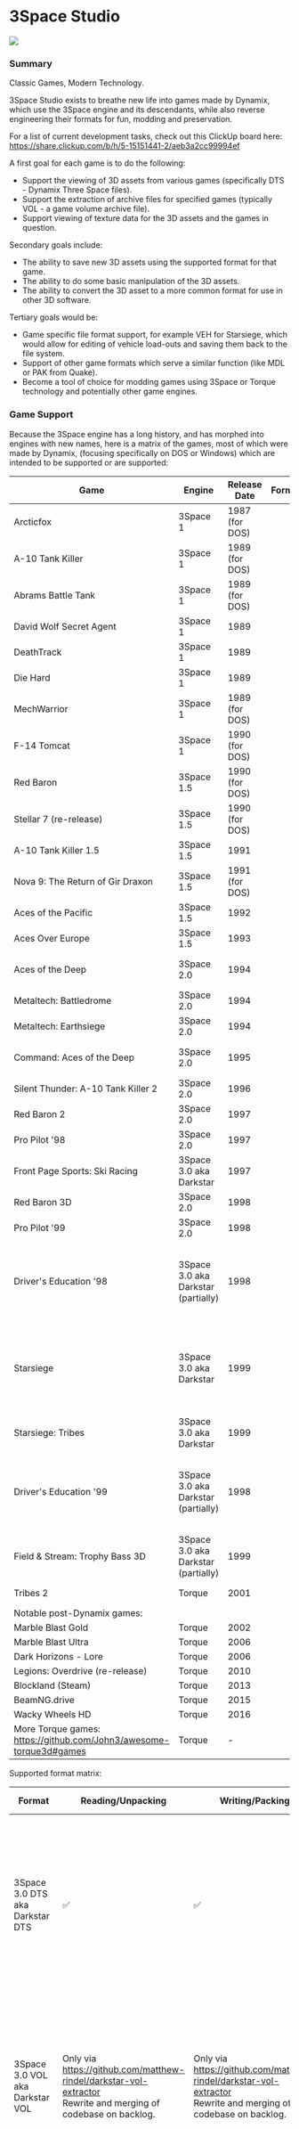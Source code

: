 # 3Space Studio

![](https://openclipart.org/image/400px/svg_to_png/97921/rubik-3D-colored.png)

### Summary

Classic Games, Modern Technology.

3Space Studio exists to breathe new life into games made by Dynamix, which use the 3Space engine and its descendants, while also reverse engineering their formats for fun, modding and preservation. 

For a list of current development tasks, check out this ClickUp board here: https://share.clickup.com/b/h/5-15151441-2/aeb3a2cc99994ef

A first goal for each game is to do the following:

* Support the viewing of 3D assets from various games (specifically DTS - Dynamix Three Space files).
* Support the extraction of archive files for specified games (typically VOL - a game volume archive file).
* Support viewing of texture data for the 3D assets and the games in question.

Secondary goals include:

* The ability to save new 3D assets using the supported format for that game.
* The ability to do some basic manipulation of the 3D assets.
* The ability to convert the 3D asset to a more common format for use in other 3D software.

Tertiary goals would be:

* Game specific file format support, for example VEH for Starsiege, which would allow for editing of vehicle load-outs and saving them back to the file system.
* Support of other game formats which serve a similar function (like MDL or PAK from Quake).
* Become a tool of choice for modding games using 3Space or Torque technology and potentially other game engines.

### Game Support

Because the 3Space engine has a long history, and has morphed into engines with new names, here is a matrix of the games, most of which were made by Dynamix, (focusing specifically on DOS or Windows) which are intended to be supported or are supported:

| Game                                                         | Engine                              | Release Date   | Formats: | Model                                                        | Texture                      | Archive            | Other                                      |
| ------------------------------------------------------------ | ----------------------------------- | -------------- | -------- | ------------------------------------------------------------ | ---------------------------- | ------------------ | ------------------------------------------ |
| Arcticfox                                                    | 3Space 1                            | 1987 (for DOS) |          | ?                                                            | ?                            | ?                  |                                            |
| A-10 Tank Killer                                             | 3Space 1                            | 1989 (for DOS) |          |                                                              | ?                            | ?                  |                                            |
| Abrams Battle Tank                                           | 3Space 1                            | 1989 (for DOS) |          | ?                                                            | ?                            | ?                  |                                            |
| David Wolf Secret Agent                                      | 3Space 1                            | 1989           |          | ?                                                            | ?                            | ?                  |                                            |
| DeathTrack                                                   | 3Space 1                            | 1989           |          | ?                                                            | ?                            | ?                  |                                            |
| Die Hard                                                     | 3Space 1                            | 1989           |          | ?                                                            | ?                            | ?                  |                                            |
| MechWarrior                                                  | 3Space 1                            | 1989 (for DOS) |          | ?                                                            | ?                            | ?                  |                                            |
| F-14 Tomcat                                                  | 3Space 1                            | 1990 (for DOS) |          | ?                                                            | ?                            | ?                  |                                            |
| Red Baron                                                    | 3Space 1.5                          | 1990 (for DOS) |          | ?                                                            | ?                            | RMF❌               |                                            |
| Stellar 7 (re-release)                                       | 3Space 1.5                          | 1990 (for DOS) |          | ?                                                            | ?                            | ?                  |                                            |
| A-10 Tank Killer 1.5                                         | 3Space 1.5                          | 1991           |          | ?                                                            | ?                            | RMF❌               |                                            |
| Nova 9: The Return of Gir Draxon                             | 3Space 1.5                          | 1991 (for DOS) |          | ?                                                            | ?                            | RMF❌               |                                            |
| Aces of the Pacific                                          | 3Space 1.5                          | 1992           |          | ?                                                            | ?                            | DYN❌               |                                            |
| Aces Over Europe                                             | 3Space 1.5                          | 1993           |          | ?                                                            | ?                            | DYN❌               |                                            |
| Aces of the Deep                                             | 3Space 2.0                          | 1994           |          | DTS❌                                                         | ?                            | * DYN❌<br />* VOL❌ |                                            |
| Metaltech: Battledrome                                       | 3Space 2.0                          | 1994           |          | * DCS?❌<br />* DTS❌                                          | ?                            | ?                  |                                            |
| Metaltech: Earthsiege                                        | 3Space 2.0                          | 1994           |          | DTS❌                                                         | ?                            | VOL❌               |                                            |
| Command: Aces of the Deep                                    | 3Space 2.0                          | 1995           |          | DTS❌                                                         | ?                            | * DYN❌<br />* VOL❌ |                                            |
| Silent Thunder: A-10 Tank Killer 2                           | 3Space 2.0                          | 1996           |          | DTS❌                                                         | BMP❌                         | VOL❌               |                                            |
| Red Baron 2                                                  | 3Space 2.0                          | 1997           |          | DTS❌                                                         | BMP❌                         | VOL❌               |                                            |
| Pro Pilot '98                                                | 3Space 2.0                          | 1997           |          | DTS❌                                                         | BMP❌                         | VOL❌               |                                            |
| Front Page Sports: Ski Racing                                | 3Space 3.0 aka Darkstar             | 1997           |          | DTS✅                                                         | BMP❌                         | VOL❌               |                                            |
| Red Baron 3D                                                 | 3Space 2.0                          | 1998           |          | DTS❌                                                         | BMP❌                         | VOL❌               |                                            |
| Pro Pilot '99                                                | 3Space 2.0                          | 1998           |          | DTS❌                                                         | BMP❌                         | VOL❌               |                                            |
| Driver's Education '98                                       | 3Space 3.0 aka Darkstar (partially) | 1998           |          | DTS❌(has special version of Darkstar DTS which is not yet supported) | BMP❌                         | VOL❌               |                                            |
| Starsiege                                                    | 3Space 3.0 aka Darkstar             | 1999           |          | DTS✅                                                         | * BMP❌<br />* PBA❌           | VOL❌               | * VEH❌<br />* MIS❌<br />* GUI❌<br />* DLG❌ |
| Starsiege: Tribes                                            | 3Space 3.0 aka Darkstar             | 1999           |          | DTS✅                                                         | * BMP❌<br />* PBA❌           | VOL❌               |                                            |
| Driver's Education '99                                       | 3Space 3.0 aka Darkstar (partially) | 1998           |          | DTS❌(has special version of Darkstar DTS which is not yet supported) | BMP❌                         | VOL❌               |                                            |
| Field & Stream: Trophy Bass 3D                               | 3Space 3.0 aka Darkstar (partially) | 1999           |          | DTS✅                                                         | BMP❌                         | VOL❌<br />         |                                            |
| Tribes 2                                                     | Torque                              | 2001           |          | DTS❌                                                         | ?                            | VL2 (ZIP)❌         | DSO❌                                       |
| Notable post-Dynamix games:                                  |                                     |                |          |                                                              |                              |                    |                                            |
| Marble Blast Gold                                            | Torque                              | 2002           |          | DTS❌                                                         | ?                            | ?                  | DSO❌                                       |
| Marble Blast Ultra                                           | Torque                              | 2006           |          | DTS❌                                                         | ?                            | ?                  | DSO❌                                       |
| Dark Horizons - Lore                                         | Torque                              | 2006           |          | DTS❌                                                         | ?                            | ?                  | DSO❌                                       |
| Legions: Overdrive (re-release)                              | Torque                              | 2010           |          | DTS❌                                                         | ?                            | ?                  | DSO❌                                       |
| Blockland (Steam)                                            | Torque                              | 2013           |          | DTS❌                                                         | ?                            | ?                  | DSO❌                                       |
| BeamNG.drive                                                 | Torque                              | 2015           |          | DTS❌                                                         | ?                            | ?                  | DSO❌                                       |
| Wacky Wheels HD                                              | Torque                              | 2016           |          | DTS❌                                                         | ?                            | ?                  | DSO❌                                       |
| More Torque games: https://github.com/John3/awesome-torque3d#games | Torque                              | -              |          | DTS❌                                                         | * PNG<br />* DDS<br />* More | VL2 (ZIP)❌         | DSO❌                                       |

Supported format matrix:

| Format                          | Reading/Unpacking                                            | Writing/Packing                                              | Rendering/Viewing | Editing | Converting                                                   | Affects Games                                                |
| ------------------------------- | ------------------------------------------------------------ | ------------------------------------------------------------ | ----------------- | ------- | ------------------------------------------------------------ | ------------------------------------------------------------ |
| 3Space 3.0 DTS aka Darkstar DTS | ✅                                                            | ✅                                                            | ✅                 | ❌       | To: <br />* OBJ✅<br />* JSON✅<br />* Torque DTS❌<br />From:<br />* OBJ❌<br />* JSON✅<br />* Torque DTS❌ | * Front Page Sports: Ski Racing✅<br />* Driver's Education '98❌<br />* Starsiege✅<br />* Starsiege: Tribes✅<br />* Driver's Education '99❌<br />* Field & Stream: Trophy Bass 3D✅ |
| 3Space 3.0 VOL aka Darkstar VOL | Only via https://github.com/matthew-rindel/darkstar-vol-extractor<br />Rewrite and merging of codebase on backlog. | Only via https://github.com/matthew-rindel/darkstar-vol-extractor<br />Rewrite and merging of codebase on backlog. | ❌                 | ❌       | ❌                                                            | * Front Page Sports: Ski Racing❌<br />* Driver's Education '98❌<br />* Starsiege❌<br />* Starsiege: Tribes❌<br />* Driver's Education '99❌<br />* Field & Stream: Trophy Bass 3D❌ |
| 3Space 2.0 RMF                  | Only via https://github.com/matthew-rindel/3space-vol-extractor<br />Rewrite and merging of codebase on backlog. | ❌                                                            | ❌                 | ❌       | ❌                                                            | * Red Baron❌<br />* A-10 Tank-Killer 1.5❌<br />* Nova 9❌     |
| 3Space 2.0 DYN                  | Only via https://github.com/matthew-rindel/3space-vol-extractor<br />Rewrite and merging of codebase on backlog. | ❌                                                            | ❌                 | ❌       | ❌                                                            | * Aces of the Pacific❌<br />* Aces over Europe❌<br />* Aces of the Deep❌ |
| 3Space 2.0 VOL                  | Only via https://github.com/matthew-rindel/3space-vol-extractor<br />Rewrite and merging of codebase on backlog. | ❌                                                            | ❌                 | ❌       | ❌                                                            | * Metaltech: Earthsiege❌<br />* Metaltech: Battledrome❌<br />* Earthsiege 2❌<br />* Aces of the Deep❌ |
| Starsiege VEH                   | Only via https://github.com/matthew-rindel/starsiege-veh-editor<br />Rewrite and merging of codebase on backlog | ❌                                                            | ❌                 | ❌       | ❌                                                            | Starsiege❌                                                   |
| Starsiege MIS                   | Only via https://github.com/matthew-rindel/darkstar-mis-extractor<br />Rewrite and merging of codebase on backlog | ❌                                                            | ❌                 | ❌       | ❌                                                            | Starsiege❌                                                   |



### Format Background

Despite each version of the engine having some of the same extensions for some of their formats, each iteration of the engine has completely different structures and binary layouts for said formats.

In other words, 3Space 2.0 DTS files are fundamentally different to 3Space 3.0 DTS files, which are in turn completely different to Torque DTS files.

They do share a similar high level structure and some features, but the overall format changes over time and even between games there is a big difference between the format used.

For example, while Earthsiege and Red Baron 2 might share a 3Space 2.0 core (of sorts), the DTS files themselves have different version tags for each entity and need different code to handle them. Depending on how different they are, they may need completely separate implementations for parsing and viewing.

### Setup and Build Instructions

New to C++, CMake or Conan? Checkout this set of examples with instructions to get started: https://github.com/matthew-rindel/hello-cpp-durban

If you don't already have Conan on your system, find instructions here: https://conan.io/downloads.html

As a setup command, without any pre-built packages, run ```conan install cmake/3.17.3@/ -g virtualenv```

Then run ```activate``` or ```./activate```

To install project dependencies, use:

```conan install .``` or ```conan install . --build=missing``` if you system is missing precompiled packages for the dependencies.

For debug builds use:
```conan install . -s build_type=Debug``` or ```conan install . -s build_type=Debug --build=missing```

To build the project, use:

```conan build .```

Generated files will go into the **build/bin** folder.

### Usage Instructions

#### 3space-studio

TODO: write a decent description of how to use the 3Space Studio GUI.

#### dts-to-json
With dts-to-json, you can convert either individual or multiple DTS or DML files to JSON.

You can do ```dts-to-json *``` to convert all files in a folder.

Or ```dts-to-json some.dts``` to convert an individual file.

Or you can simply drag one or more files and drop it onto the executable, and it will convert all items that it can.

The result will be a plain text JSON file which should be editable in any text editor, and which has the same name as the DTS/DML file except with **.json** added onto it.

This file can then be fed back into **json-to-dts** to create a new DTS/DML file.

#### json-to-dts
With json-to-dts, you can convert either individual or multiple JSON files to DTS or DML.

You can do ```json-to-dts *``` to convert all files in a folder.

Or ```json-to-dts some.dts``` to convert an individual file.

Or you can simply drag one or more files and drop it onto the executable, and it will convert all items that it can.

The result will be a new DTS or DML file that can be put back into the game of choice.

If an existing DTS or DML file is present, then it will be renamed with the extension **.old** appended to it. 

Any existing **.old** files will not be overwritten for backup purposes of the original file being modified.
